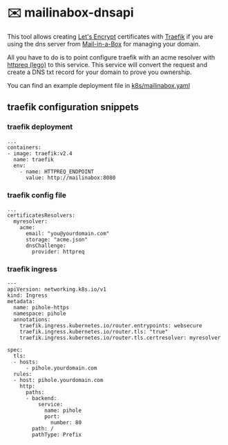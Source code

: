 # ✉️ mailinabox-dnsapi

This tool allows creating [Let's Encrypt](https://letsencrypt.org/) certificates with [Traefik](https://doc.traefik.io/traefik/https/acme/) if you are using the dns server from [Mail-in-a-Box](https://mailinabox.email/) for managing your domain.

All you have to do is to point configure traefik with an acme resolver with [httpreq (lego)](https://go-acme.github.io/lego/dns/httpreq/) to this service. This service will convert the request and create a DNS txt record for your domain to prove you ownership.

You can find an example deployment file in [k8s/mailinabox.yaml](k8s/mailinabox.yaml)


## traefik configuration snippets

### traefik deployment

```
...
containers:
- image: traefik:v2.4
  name: traefik
  env:
    - name: HTTPREQ_ENDPOINT
      value: http://mailinabox:8080
```

### traefik config file
```
...
certificatesResolvers:
  myresolver:
    acme:
      email: "you@yourdomain.com"
      storage: "acme.json"
      dnsChallenge:
        provider: httpreq
```
### traefik ingress

```
---
apiVersion: networking.k8s.io/v1
kind: Ingress
metadata:
  name: pihole-https
  namespace: pihole
  annotations:
    traefik.ingress.kubernetes.io/router.entrypoints: websecure
    traefik.ingress.kubernetes.io/router.tls: "true"
    traefik.ingress.kubernetes.io/router.tls.certresolver: myresolver

spec:
  tls:
  - hosts:
      - pihole.yourdomain.com
  rules:
  - host: pihole.yourdomain.com
    http:
      paths:
      - backend:
          service:
            name: pihole
            port:
              number: 80
        path: /
        pathType: Prefix
```




